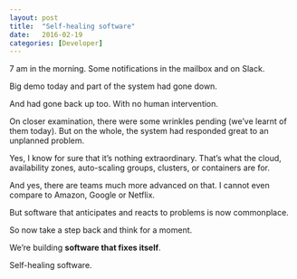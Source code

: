 ```yaml
---
layout:	post
title:	"Self-healing software"
date:	2016-02-19
categories: [Developer]
---
```


  7 am in the morning. Some notifications in the mailbox and on Slack.

Big demo today and part of the system had gone down.

And had gone back up too. With no human intervention.

On closer examination, there were some wrinkles pending (we’ve learnt of them today). But on the whole, the system had responded great to an unplanned problem.

Yes, I know for sure that it’s nothing extraordinary. That’s what the cloud, availability zones, auto-scaling groups, clusters, or containers are for.

And yes, there are teams much more advanced on that. I cannot even compare to Amazon, Google or Netflix.

But software that anticipates and reacts to problems is now commonplace.

So now take a step back and think for a moment.

We’re building **software that fixes itself**.

Self-healing software.

